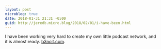 ```yaml
---
layout: post
microblog: true
date: 2018-01-31 21:31 -0500
guid: http://jeredb.micro.blog/2018/02/01/i-have-been.html
---
```

I have been working very hard to create my own little podcast network, and it is almost ready. [b3noit.com](http://b3noit.com).
